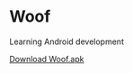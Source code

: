 # Woof
Learning Android development

[Download Woof.apk](https://github.com/Kelly-Nesh/Woof/raw/main/app/release/Woof.apk)
